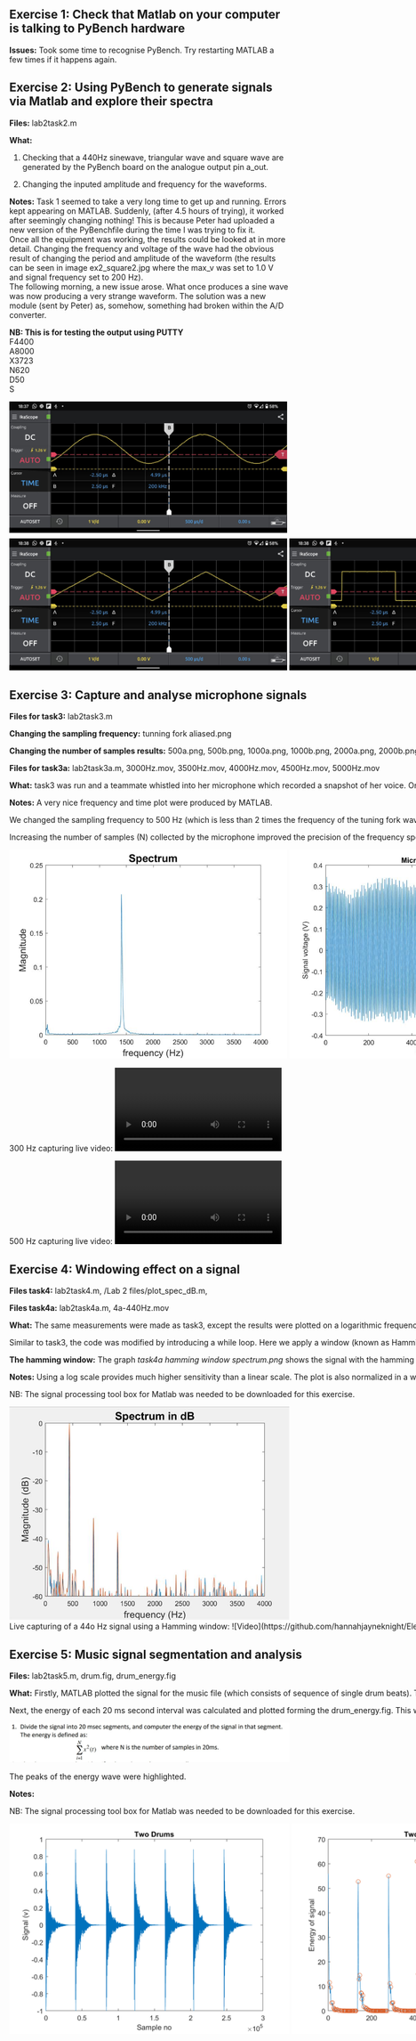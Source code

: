 ## Exercise 1: Check that Matlab on your computer is talking to PyBench hardware

**Issues:** Took some time to recognise PyBench. Try restarting MATLAB a few times if it happens again.<br />


## Exercise 2: Using PyBench to generate signals via Matlab and explore their spectra

**Files:** lab2task2.m <br />

**What:**  <br />

1. Checking that a 440Hz sinewave, triangular wave and square wave are generated by the PyBench board on the analogue output pin a_out.<br />

2. Changing the inputed amplitude and frequency for the waveforms.

**Notes:** Task 1 seemed to take a very long time to get up and running. Errors kept appearing on MATLAB. Suddenly, (after 4.5 hours of trying), it worked after seemingly changing nothing! This is because Peter had uploaded a new version of the PyBenchfile during the time I was trying to fix it. <br /> Once all the equipment was working, the results could be looked at in more detail. Changing the frequency and voltage of the wave had the obvious result of changing the period and amplitude of the waveform (the results can be seen in image ex2_square2.jpg where the max_v was set to 1.0 V and signal frequency set to 200 Hz). <br /> The following morning, a new issue arose. What once produces a sine wave was now producing a very strange waveform. The solution was a new module (sent by Peter) as, somehow, something had broken within the A/D converter. 


**NB: This is for testing the output using PUTTY** <br /> 
F4400 <br /> 
A8000 <br /> 
X3723 <br /> 
N620 <br /> 
D50 <br /> 
S <br /> 

<img src="ex2_sine.jpeg" alt="Sine wave" width="500"/> <nobr>
<img src="ex2_triangle.jpeg" alt="Triangle wave" width="500"/> 
<img src="ex2_square.jpeg" alt="Square wave" width="500"/> <nobr>
<img src="weird-sine-wave.jpeg" alt="Weird wave" width="500"/>

## Exercise 3: Capture and analyse microphone signals

**Files for task3:** lab2task3.m <br />

**Changing the sampling frequency:** tunning fork aliased.png <br />

**Changing the number of samples results:**  500a.png, 500b.png, 1000a.png, 1000b.png, 2000a.png, 2000b.png (NB: files with an _a_ are the frequency spectrums and files with a _b_ are the sample number vs voltage plots) <br />

**Files for task3a:** lab2task3a.m, 3000Hz.mov, 3500Hz.mov, 4000Hz.mov, 4500Hz.mov, 5000Hz.mov<br />

**What:** task3 was run and a teammate whistled into her microphone which recorded a snapshot of her voice. On the other hand, task3a continously collects data and plots in the spectrum using a while loop. <br />

**Notes:** A very nice frequency and time plot were produced by MATLAB. <br />

We changed the sampling frequency to 500 Hz (which is less than 2 times the frequency of the tuning fork wave) to see the effect of aliasing. The resulting frequency spectrum had a peak at 50 Hz instead of the correct frequency of 440 Hz which is due to the fact that the high frequencies have folded back into the spectrum of the discrete time series and appeared as a lower frequency. The result can be seen in the following images: tunning fork aliased.png <br />

Increasing the number of samples (N) collected by the microphone improved the precision of the frequency spectrum peak. On the spectrum, this looks like a sharper peak with no curves either side. This effect is due to the fact that increasing the number of samples means that the mean value of the signal is more accurate. The mean value represents the DC offset which we want to remove.  DC offset occurs in the capturing of sound, before it reaches the recorder, and is normally caused by defective or low-quality equipment (more information can be found at: https://en.wikipedia.org/wiki/DC_bias). In conclusion, by increasing the number of samples, we increase the accuracy of the mean of the signal, which increases the accuracy of the DC offset which is removed, so what is left is a more accurate frequency peak. <br />

<img src="whistle freq domain.png" alt="Whistle frequency domain" width="500"/> <nobr>
<img src="whistle time domain.png" alt="Whistle time domain" width="500"/>

300 Hz capturing live video:
![Video](https://github.com/hannahjayneknight/Electronics2/blob/main/Lab2-SignalProcessing/3000Hz.mov)
<br />

500 Hz capturing live video:
![Video](https://github.com/hannahjayneknight/Electronics2/blob/main/Lab2-SignalProcessing/5000Hz.mov)
## Exercise 4: Windowing effect on a signal

**Files task4:** lab2task4.m, /Lab 2 files/plot_spec_dB.m, <br />

**Files task4a:** lab2task4a.m, 4a-440Hz.mov <br />

**What:**  The same measurements were made as task3, except the results were plotted on a logarithmic frequency spectrum where the amplitude was measured in dB (using plot_spec_dB.m rather than plot_spec). <br /> 

Similar to task3, the code was modified by introducing a while loop. Here we apply a window (known as Hamming Window) to the signal before calculating the spectrum. <br />

**The hamming window:**  The graph _task4a hamming window spectrum.png_ shows the signal with the hamming window in red. Introducing the Hamming Window meant that the small amount of noise that existed before was removed, however, a lot of noise still remained. This could be due to the poor quality of the microphone. The improvement in accuracy can also be seen by the sharpness of the peaks increasing when a hamming window is implemented.<br />

**Notes:**  Using a log scale provides much higher sensitivity than a linear scale. The plot is also normalized in a way that the maximum frequency component is at 0dB, i.e. all spectral components are relatively scaled to the peak spectral value. Finally, the magnitude axis is limited to 0dB to -60dB.<br />

NB: The signal processing tool box for Matlab was needed to be downloaded for this exercise. <br />

<img src="task4a hamming window spectrum.png" alt="Hamming window spectrum"/>
<br />
Live capturing of a 44o Hz signal using a Hamming window:
![Video](https://github.com/hannahjayneknight/Electronics2/blob/main/Lab2-SignalProcessing/4a-440Hz.mov)

## Exercise 5: Music signal segmentation and analysis

**Files:**  lab2task5.m, drum.fig, drum_energy.fig<br />

**What:**  Firstly, MATLAB plotted the signal for the music file (which consists of sequence of single drum beats). The _buffer()_ method was used (from the signal processing toolbox) to split the sound file into 20 ms intervals. (It does this by splitting into how many samples you want, the sample is 6 seconds long so we wanted 6/ 0.02 samples.) <br /> 

Next, the energy of each 20 ms second interval was calculated and plotted forming the drum_energy.fig. This was calculated using the formula shown.

<img src="energy-of-sound-wave.jpg" alt="Energy of signal formula"/>

The peaks of the energy wave were highlighted.<br />

**Notes:**  <br />

NB: The signal processing tool box for Matlab was needed to be downloaded for this exercise. <br />

<img src="drum.png" alt="Drum beats time domain"/>
<img src="drum_energy.png" alt="Energy of drum beats"/>
